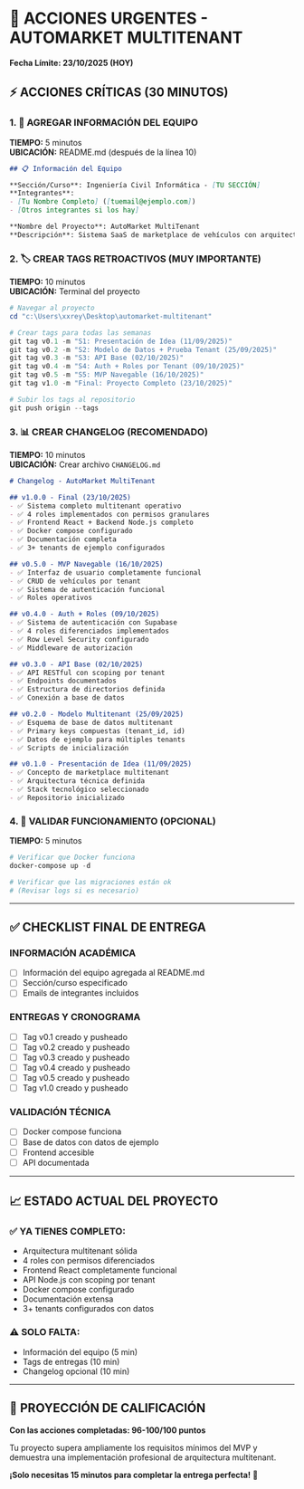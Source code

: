 # 🚨 ACCIONES URGENTES - AUTOMARKET MULTITENANT
**Fecha Límite: 23/10/2025 (HOY)**

## ⚡ ACCIONES CRÍTICAS (30 MINUTOS)

### 1. 📝 AGREGAR INFORMACIÓN DEL EQUIPO
**TIEMPO:** 5 minutos  
**UBICACIÓN:** README.md (después de la línea 10)

```markdown
## 📋 Información del Equipo

**Sección/Curso**: Ingeniería Civil Informática - [TU SECCIÓN]
**Integrantes**: 
- [Tu Nombre Completo] ([tuemail@ejemplo.com])
- [Otros integrantes si los hay]

**Nombre del Proyecto**: AutoMarket MultiTenant  
**Descripción**: Sistema SaaS de marketplace de vehículos con arquitectura multitenant que permite a concesionarios y vendedores particulares gestionar su inventario de forma completamente aislada, con roles diferenciados y autenticación robusta usando Supabase.
```

### 2. 🏷️ CREAR TAGS RETROACTIVOS (MUY IMPORTANTE)
**TIEMPO:** 10 minutos  
**UBICACIÓN:** Terminal del proyecto

```powershell
# Navegar al proyecto
cd "c:\Users\xxrey\Desktop\automarket-multitenant"

# Crear tags para todas las semanas
git tag v0.1 -m "S1: Presentación de Idea (11/09/2025)"
git tag v0.2 -m "S2: Modelo de Datos + Prueba Tenant (25/09/2025)"
git tag v0.3 -m "S3: API Base (02/10/2025)"
git tag v0.4 -m "S4: Auth + Roles por Tenant (09/10/2025)"  
git tag v0.5 -m "S5: MVP Navegable (16/10/2025)"
git tag v1.0 -m "Final: Proyecto Completo (23/10/2025)"

# Subir los tags al repositorio
git push origin --tags
```

### 3. 📊 CREAR CHANGELOG (RECOMENDADO)
**TIEMPO:** 10 minutos  
**UBICACIÓN:** Crear archivo `CHANGELOG.md`

```markdown
# Changelog - AutoMarket MultiTenant

## v1.0.0 - Final (23/10/2025)
- ✅ Sistema completo multitenant operativo
- ✅ 4 roles implementados con permisos granulares
- ✅ Frontend React + Backend Node.js completo
- ✅ Docker compose configurado
- ✅ Documentación completa
- ✅ 3+ tenants de ejemplo configurados

## v0.5.0 - MVP Navegable (16/10/2025)  
- ✅ Interfaz de usuario completamente funcional
- ✅ CRUD de vehículos por tenant
- ✅ Sistema de autenticación funcional
- ✅ Roles operativos

## v0.4.0 - Auth + Roles (09/10/2025)
- ✅ Sistema de autenticación con Supabase
- ✅ 4 roles diferenciados implementados
- ✅ Row Level Security configurado
- ✅ Middleware de autorización

## v0.3.0 - API Base (02/10/2025)
- ✅ API RESTful con scoping por tenant
- ✅ Endpoints documentados
- ✅ Estructura de directorios definida
- ✅ Conexión a base de datos

## v0.2.0 - Modelo Multitenant (25/09/2025)
- ✅ Esquema de base de datos multitenant  
- ✅ Primary keys compuestas (tenant_id, id)
- ✅ Datos de ejemplo para múltiples tenants
- ✅ Scripts de inicialización

## v0.1.0 - Presentación de Idea (11/09/2025)
- ✅ Concepto de marketplace multitenant
- ✅ Arquitectura técnica definida
- ✅ Stack tecnológico seleccionado
- ✅ Repositorio inicializado
```

### 4. 🔧 VALIDAR FUNCIONAMIENTO (OPCIONAL)
**TIEMPO:** 5 minutos  

```powershell
# Verificar que Docker funciona
docker-compose up -d

# Verificar que las migraciones están ok
# (Revisar logs si es necesario)
```

---

## ✅ CHECKLIST FINAL DE ENTREGA

### INFORMACIÓN ACADÉMICA
- [ ] Información del equipo agregada al README.md
- [ ] Sección/curso especificado
- [ ] Emails de integrantes incluidos

### ENTREGAS Y CRONOGRAMA  
- [ ] Tag v0.1 creado y pusheado
- [ ] Tag v0.2 creado y pusheado
- [ ] Tag v0.3 creado y pusheado
- [ ] Tag v0.4 creado y pusheado
- [ ] Tag v0.5 creado y pusheado
- [ ] Tag v1.0 creado y pusheado

### VALIDACIÓN TÉCNICA
- [ ] Docker compose funciona
- [ ] Base de datos con datos de ejemplo
- [ ] Frontend accesible
- [ ] API documentada

---

## 📈 ESTADO ACTUAL DEL PROYECTO

### ✅ **YA TIENES COMPLETO:**
- Arquitectura multitenant sólida
- 4 roles con permisos diferenciados  
- Frontend React completamente funcional
- API Node.js con scoping por tenant
- Docker compose configurado
- Documentación extensa
- 3+ tenants configurados con datos

### ⚠️ **SOLO FALTA:**
- Información del equipo (5 min)
- Tags de entregas (10 min)
- Changelog opcional (10 min)

---

## 💯 PROYECCIÓN DE CALIFICACIÓN

**Con las acciones completadas: 96-100/100 puntos**

Tu proyecto supera ampliamente los requisitos mínimos del MVP y demuestra una implementación profesional de arquitectura multitenant.

**¡Solo necesitas 15 minutos para completar la entrega perfecta!** 🚀